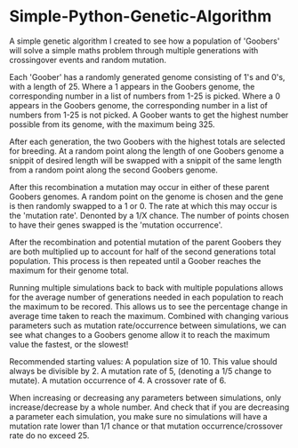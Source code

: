 # Simple-Python-Genetic-Algorithm
A simple genetic algorithm I created to see how a population of 'Goobers' will solve a simple maths problem through multiple generations with crossingover events and random mutation.

Each 'Goober' has a randomly generated genome consisting of 1's and 0's, with a length of 25.
Where a 1 appears in the Goobers genome, the corresponding number in a list of numbers from 1-25 is picked.
Where a 0 appears in the Goobers genome, the corresponding number in a list of numbers from 1-25 is not picked.
A Goober wants to get the highest number possible from its genome, with the maximum being 325.

After each generation, the two Goobers with the highest totals are selected for breeding.
At a random point along the length of one Goobers genome a snippit of desired length will be swapped with a snippit of the same length from a random point along the second Goobers genome.

After this recombination a mutation may occur in either of these parent Goobers genomes.
A random point on the genome is chosen and the gene is then randomly swapped to a 1 or 0.
The rate at which this may occur is the 'mutation rate'. Denonted by a 1/X chance.
The number of points chosen to have their genes swapped is the 'mutation occurrence'.

After the recombination and potential mutation of the parent Goobers they are both multiplied up to account for half of the second generations total population.
This process is then repeated until a Goober reaches the maximum for their genome total.

Running multiple simulations back to back with multiple populations allows for the average number of generations needed in each population to reach the maximum to be recored.
This allows us to see the percentage change in average time taken to reach the maximum.
Combined with changing various parameters such as mutation rate/occurrence between simulations, we can see what changes to a Goobers genome allow it to reach the maximum value the fastest, or the slowest!

Recommended starting values:
A population size of 10. This value should always be divisible by 2.
A mutation rate of 5, (denoting a 1/5 change to mutate).
A mutation occurrence of 4.
A crossover rate of 6.

When increasing or decreasing any parameters between simulations, only increase/decrease by a whole number. And check that if you are decreasing a parameter each simulation, you make sure no simulations will have a mutation rate lower than 1/1 chance or that mutation occurrence/crossover rate do no exceed 25.
